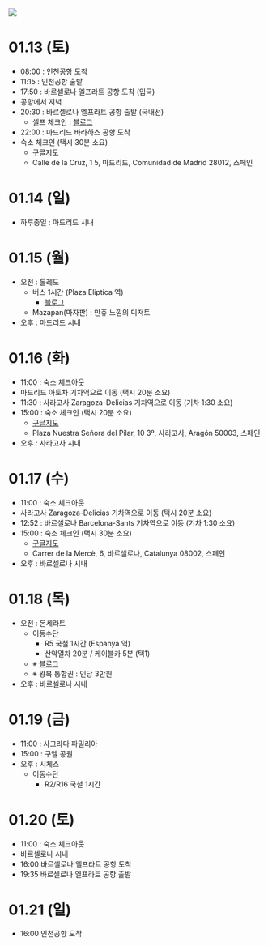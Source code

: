 <img src="https://github.com/breaker8758/spain/assets/26866611/00e73230-e197-471b-9048-c1795e41c44d" />

# 01.13 (토)
- 08:00 : 인천공항 도착
- 11:15 : 인천공항 출발
- 17:50 : 바르셀로나 엘프라트 공항 도착 (입국)
- 공항에서 저녁
- 20:30 : 바르셀로나 엘프라트 공항 출발 (국내선)
  - 셀프 체크인 : [블로그](https://m.blog.naver.com/cdudalsl/221622982472)
- 22:00 : 마드리드 바라하스 공항 도착
- 숙소 체크인 (택시 30분 소요)
  - [구글지도](https://maps.app.goo.gl/sEf9jLQDs63Rh4Rh9)
  - Calle de la Cruz, 1 5, 마드리드, Comunidad de Madrid 28012, 스페인

# 01.14 (일)
- 하루종일 : 마드리드 시내

# 01.15 (월)
- 오전 : 톨레도
  - 버스 1시간 (Plaza Eliptica 역)
    - [블로그](https://m.blog.naver.com/withjoy79/221572595022)
  - Mazapan(마자판) : 만쥬 느낌의 디저트
- 오후 : 마드리드 시내

# 01.16 (화)
- 11:00 : 숙소 체크아웃
- 마드리드 아토차 기차역으로 이동 (택시 20분 소요)
- 11:30 : 사라고사 Zaragoza-Delicias 기차역으로 이동 (기차 1:30 소요)
- 15:00 : 숙소 체크인 (택시 20분 소요)
  - [구글지도](
https://maps.app.goo.gl/UsQjpiLvKYQfm3V28)
  - Plaza Nuestra Señora del Pilar, 10 3º, 사라고사, Aragón 50003, 스페인
- 오후 : 사라고사 시내

# 01.17 (수)
- 11:00 : 숙소 체크아웃
- 사라고사 Zaragoza-Delicias 기차역으로 이동 (택시 20분 소요)
- 12:52 : 바르셀로나 Barcelona-Sants 기차역으로 이동 (기차 1:30 소요)
- 15:00 : 숙소 체크인 (택시 30분 소요)
  - [구글지도](https://maps.app.goo.gl/SyuYave96L8FkM9m9
)
  - Carrer de la Mercè, 6, 바르셀로나, Catalunya 08002, 스페인
- 오후 : 바르셀로나 시내

# 01.18 (목)
- 오전 : 몬세라트
  - 이동수단
    - R5 국철 1시간 (Espanya 역)
    - 산악열차 20분 / 케이블카 5분 (택1)
  - ※ [블로그](http://holaspain.co.kr/bbs/board.php?bo_table=barcelona&wr_id=155)
  - ※ 왕복 통합권 : 인당 3만원
- 오후 : 바르셀로나 시내

# 01.19 (금)
- 11:00 : 사그라다 파밀리아
- 15:00 : 구엘 공원
- 오후 : 시체스
  - 이동수단
    - R2/R16 국철 1시간

# 01.20 (토)
- 11:00 : 숙소 체크아웃
- 바르셀로나 시내
- 16:00 바르셀로나 엘프라트 공항 도착
- 19:35 바르셀로나 엘프라트 공항 출발

# 01.21 (일)
- 16:00 인천공항 도착
